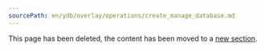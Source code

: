 ```yaml
---
sourcePath: en/ydb/overlay/operations/create_manage_database.md
---
```

This page has been deleted, the content has been moved to a [new section](../db/index.md).

